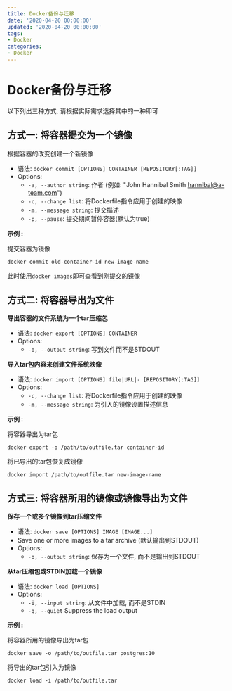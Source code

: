 ```yaml
---
title: Docker备份与迁移
date: '2020-04-20 00:00:00'
updated: '2020-04-20 00:00:00'
tags:
- Docker
categories:
- Docker
---
```

# Docker备份与迁移

以下列出三种方式, 请根据实际需求选择其中的一种即可

## 方式一: 将容器提交为一个镜像

根据容器的改变创建一个新镜像

- 语法: `docker commit [OPTIONS] CONTAINER [REPOSITORY[:TAG]]`
- Options:
  - `-a, --author string`: 作者 (例如: "John Hannibal Smith <hannibal@a-team.com>")
  - `-c, --change list`: 将Dockerfile指令应用于创建的映像
  - `-m, --message string`: 提交描述
  - `-p, --pause`: 提交期间暂停容器(默认为true)

**示例 :**

提交容器为镜像
```shell
docker commit old-container-id new-image-name
```

此时使用`docker images`即可查看到刚提交的镜像


## 方式二: 将容器导出为文件

**导出容器的文件系统为一个tar压缩包**

- 语法: `docker export [OPTIONS] CONTAINER`
- Options:
  - `-o, --output string`: 写到文件而不是STDOUT

**导入tar包内容来创建文件系统映像**

- 语法: `docker import [OPTIONS] file|URL|- [REPOSITORY[:TAG]]`
- Options:
  - `-c, --change list`: 将Dockerfile指令应用于创建的映像
  - `-m, --message string`: 为引入的镜像设置描述信息

**示例 :**

将容器导出为tar包
```shell
docker export -o /path/to/outfile.tar container-id
```

将已导出的tar包恢复成镜像
```shell
docker import /path/to/outfile.tar new-image-name
```

## 方式三: 将容器所用的镜像或镜像导出为文件

**保存一个或多个镜像到tar压缩文件**

- 语法:	`docker save [OPTIONS] IMAGE [IMAGE...]`
- Save one or more images to a tar archive (默认输出到STDOUT)
- Options:
  - `-o, --output string`: 保存为一个文件, 而不是输出到STDOUT

**从tar压缩包或STDIN加载一个镜像**

- 语法: `docker load [OPTIONS]`
- Options:
  - `-i, --input string`: 从文件中加载, 而不是STDIN
  - `-q, --quiet`     Suppress the load output

**示例 :**

将容器所用的镜像导出为tar包
```shell
docker save -o /path/to/outfile.tar postgres:10
```

将导出的tar包引入为镜像
```shell
docker load -i /path/to/outfile.tar 
```

